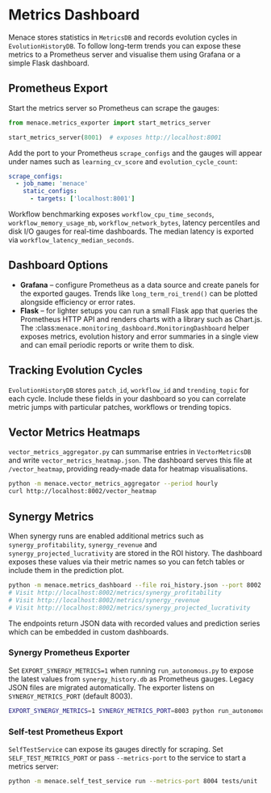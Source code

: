 # Metrics Dashboard

Menace stores statistics in `MetricsDB` and records evolution cycles in
`EvolutionHistoryDB`. To follow long-term trends you can expose these
metrics to a Prometheus server and visualise them using Grafana or a
simple Flask dashboard.

## Prometheus Export

Start the metrics server so Prometheus can scrape the gauges:

```python
from menace.metrics_exporter import start_metrics_server

start_metrics_server(8001)  # exposes http://localhost:8001
```

Add the port to your Prometheus `scrape_configs` and the gauges will
appear under names such as `learning_cv_score` and
`evolution_cycle_count`:

```yaml
scrape_configs:
  - job_name: 'menace'
    static_configs:
      - targets: ['localhost:8001']
```

Workflow benchmarking exposes
`workflow_cpu_time_seconds`, `workflow_memory_usage_mb`,
`workflow_network_bytes`, latency percentiles and disk I/O gauges for
real-time dashboards. The median latency is exported via
`workflow_latency_median_seconds`.

## Dashboard Options

* **Grafana** – configure Prometheus as a data source and create panels
  for the exported gauges. Trends like `long_term_roi_trend()` can be
  plotted alongside efficiency or error rates.
* **Flask** – for lighter setups you can run a small Flask app that
  queries the Prometheus HTTP API and renders charts with a library such
  as Chart.js. The :class:`menace.monitoring_dashboard.MonitoringDashboard`
  helper exposes metrics, evolution history and error summaries in a
  single view and can email periodic reports or write them to disk.

## Tracking Evolution Cycles

`EvolutionHistoryDB` stores `patch_id`, `workflow_id` and
`trending_topic` for each cycle. Include these fields in your dashboard
so you can correlate metric jumps with particular patches, workflows or
trending topics.

## Vector Metrics Heatmaps

`vector_metrics_aggregator.py` can summarise entries in
`VectorMetricsDB` and write `vector_metrics_heatmap.json`. The dashboard
serves this file at `/vector_heatmap`, providing ready‑made data for
heatmap visualisations.

```bash
python -m menace.vector_metrics_aggregator --period hourly
curl http://localhost:8002/vector_heatmap
```

## Synergy Metrics

When synergy runs are enabled additional metrics such as
`synergy_profitability`, `synergy_revenue` and `synergy_projected_lucrativity` are stored in the
ROI history. The dashboard exposes these values via their metric names so you
can fetch tables or include them in the prediction plot.

```bash
python -m menace.metrics_dashboard --file roi_history.json --port 8002
# Visit http://localhost:8002/metrics/synergy_profitability
# Visit http://localhost:8002/metrics/synergy_revenue
# Visit http://localhost:8002/metrics/synergy_projected_lucrativity
```

The endpoints return JSON data with recorded values and prediction series which
can be embedded in custom dashboards.


### Synergy Prometheus Exporter

Set `EXPORT_SYNERGY_METRICS=1` when running `run_autonomous.py` to expose the
latest values from `synergy_history.db` as Prometheus gauges. Legacy JSON files
are migrated automatically. The exporter
listens on `SYNERGY_METRICS_PORT` (default 8003).

```bash
EXPORT_SYNERGY_METRICS=1 SYNERGY_METRICS_PORT=8003 python run_autonomous.py
```

### Self‑test Prometheus Export

`SelfTestService` can expose its gauges directly for scraping. Set
`SELF_TEST_METRICS_PORT` or pass `--metrics-port` to the service to start a
metrics server:

```bash
python -m menace.self_test_service run --metrics-port 8004 tests/unit
```

